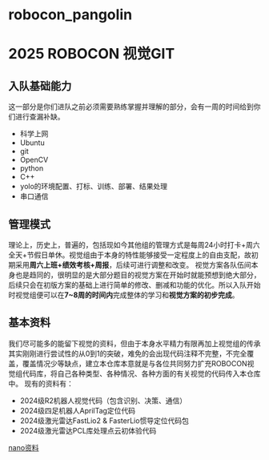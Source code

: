 # robocon_pangolin
# 2025 ROBOCON 视觉GIT
## 入队基础能力
这一部分是你们进队之前必须需要熟练掌握并理解的部分，会有一周的时间给到你们进行查漏补缺。
 - 科学上网
 - Ubuntu
 - git
 - OpenCV
 - python
 - C++
 - yolo的环境配置、打标、训练、部署、结果处理
 - 串口通信
## 管理模式
理论上，历史上，普遍的，包括现如今其他组的管理方式是每周24小时打卡+周六全天+节假日单休。视觉组由于本身的特性能够接受一定程度上的自由支配，故初期采用**周六上班+绩效考核+周报**，后续可进行调整和改变。
视觉方案各队伍间本身也是趋同的，很明显的是大部分题目的视觉方案在开始时就能预想到绝大部分，后续只会在初版方案的基础上进行简单的修改、删减和功能的优化。所以入队开始时视觉组便可以在**7~8周的时间内**完成整体的学习和**视觉方案的初步完成**。
## 基本资料
我们尽可能多的能留下视觉的资料，但由于本身水平精力有限再加上视觉组的传承其实刚刚进行尝试性的从0到1的突破，难免的会出现代码注释不完整，不完全覆盖，覆盖情况少等缺点，建立本仓库本意就是与各位共同努力扩充ROBOCON视觉组代码库，将自己各种类型、各种情况、各种方面的有关视觉的代码传入本仓库中。
现有的资料有：
 - 2024级R2机器人视觉代码（包含识别、决策、通信）
 - 2024级四足机器人AprilTag定位代码
 - 2024级激光雷达FastLio2 & FasterLio惯导定位代码包
 - 2024级激光雷达PCL库处理点云初体验代码

[nano资料](%E9%93%BE%E6%8E%A5:%20https://pan.baidu.com/s/1lGNxfw8Heer0rpTZ_wVIHg?pwd=am9v%20%E6%8F%90%E5%8F%96%E7%A0%81:%20am9v)
